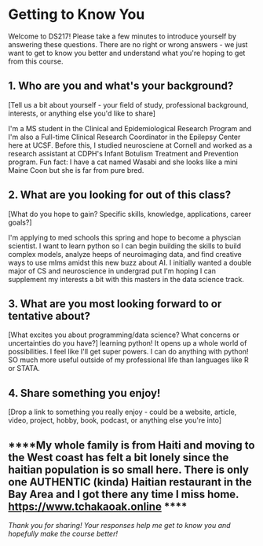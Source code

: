 # Getting to Know You

Welcome to DS217! Please take a few minutes to introduce yourself by answering these questions. There are no right or wrong answers - we just want to get to know you better and understand what you're hoping to get from this course.

## 1. Who are you and what's your background?
[Tell us a bit about yourself - your field of study, professional background, interests, or anything else you'd like to share]

I'm a MS student in the Clinical and Epidemiological Research Program and I'm also a Full-time Clinical Research Coordinator in the Epilepsy Center here at UCSF. Before this, I studied neurosciene at Cornell and worked as a research assistant at CDPH's Infant Botulism Treatment and Prevention program. Fun fact: I have a cat named Wasabi and she looks like a mini Maine Coon but she is far from pure bred.

## 2. What are you looking for out of this class?
[What do you hope to gain? Specific skills, knowledge, applications, career goals?]

I'm applying to med schools this spring and hope to become a physcian scientist. I want to learn python so I can begin building the skills to build complex models, analyze heeps of neuroimaging data, and find creative ways to use mlms amidst this new buzz about AI. I initially wanted a double major of CS and neuroscience in undergrad put I'm hoping I can supplement my interests a bit with this masters in the data science track.

## 3. What are you most looking forward to or tentative about?
[What excites you about programming/data science? What concerns or uncertainties do you have?]
learning python! It opens up a whole world of possibilities. I feel like I'll get super powers. I can do anything with python! SO much more useful outside of my professional life than languages like R or STATA.

## 4. Share something you enjoy!
[Drop a link to something you really enjoy - could be a website, article, video, project, hobby, book, podcast, or anything else you're into]

****My whole family is from Haiti and moving to the West coast has felt a bit lonely since the haitian population is so small here.
There is only one AUTHENTIC (kinda) Haitian restaurant in the Bay Area and I got there any time I miss home.
https://www.tchakaoak.online ****
---

*Thank you for sharing! Your responses help me get to know you and hopefully make the course better!*
